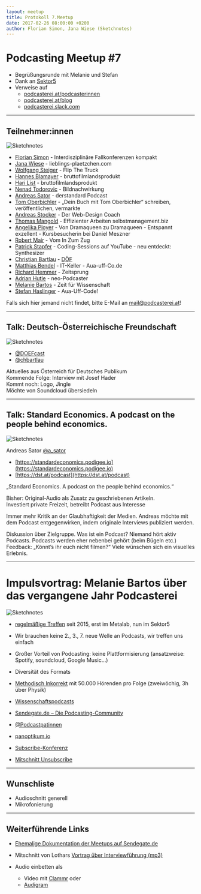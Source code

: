 ```yaml
---
layout: meetup
title: Protokoll 7.Meetup
date: 2017-02-26 08:00:00 +0200
author: Florian Simon, Jana Wiese (Sketchnotes)
---
```



# Podcasting Meetup #7

* Begrüßungsrunde mit Melanie und Stefan
* Dank an [Sektor5](http://www.sektor5.at/)
* Verweise auf
  * [podcasterei.at/podcasterinnen](https://podcasterei.at/podcasterinnen)
  * [podcasterei.at/blog](https://podcasterei.at/blog)
  * [podcasterei.slack.com](https://podcasterei.slack.com)

<hr/>

## Teilnehmer:innen

![Sketchnotes](/img/m7/sketchnotes4.jpg)

* [Florian Simon](/people/florian_simon.html) - Interdisziplinäre Fallkonferenzen kompakt
* [Jana Wiese](/people/jana_wiese.html) - lieblings-plaetzchen.com
* [Wolfgang Steiger](/people/wolfgang_steiger.html) - Flip The Truck
* [Hannes Blamayer](/people/hannes_blamayer.html) - bruttofilmlandsprodukt
* [Hari List](/people/hari_list.html) - bruttofilmlandsprodukt
* [Nenad Todorovic](/people/nenad_todorovic.html) - Bildnachwirkung
* [Andreas Sator](/people/andreas_sator.html) - derstandard Podcast
* [Tom Oberbichler](/people/tom_oberbichler.html) - „Dein Buch mit Tom Oberbichler“ schreiben, veröffentlichen, vermarkte
* [Andreas Stocker](/people/andreas_stocker.html) - Der Web-Design Coach
* [Thomas Mangold](/people/thomas_mangold.html) - Effizienter Arbeiten selbstmanagement.biz
* [Angelika Ployer](/people/angelika_ployer.html) - Von Dramaqueen zu Dramaqueen - Entspannt exzellent - Kursbesucherin bei Daniel Meszner
* [Robert Mair](/people/robert_mai.htmlr) - Vom In Zum Zug
* [Patrick Stapfer](/people/patrick_stapfer.html) - Coding-Sessions auf YouTube - neu entdeckt: Synthesizer
* [Christian Bartlau](/people/christian_bartlau.html) - [DÖF](https://soundcloud.com/doefpod)
* [Matthias Bendel](/people/matthias_bendel.html) - IT-Keller - Aua-uff-Co.de
* [Richard Hemmer](/people/richard_hemmer.html) - Zeitsprung
* [Adrian Hutle](/people/adrian_hutle.html) - neo-Podcaster
* [Melanie Bartos](/people/melanie_bartos.html) - Zeit für Wissenschaft
* [Stefan Haslinger](/people/stefan_haslinger.html) - Aua-Uff-Code!

Falls sich hier jemand nicht findet, bitte E-Mail an <mail@podcasterei.at>!

<hr/>

## Talk: Deutsch-Österreichische Freundschaft

![Sketchnotes](/img/m7/sketchnotes1.jpg)

* [@DOEFcast](https://twitter.com/DOEFcast)
* [@chbartlau](https://twitter.com/chbartlau)

Aktuelles aus Österreich für Deutsches Publikum<br/>
Kommende Folge: Interview mit Josef Hader<br/>
Kommt noch: Logo, Jingle<br/>
Möchte von Soundcloud übersiedeln

<hr/>

## Talk: Standard Economics. A podcast on the people behind economics.

![Sketchnotes](/img/m7/sketchnotes2.jpg)

Andreas Sator [@a_sator](https://twitter.com/a_sator)

* [https://standardeconomics.podigee.io](https://standardeconomics.podigee.io)
* [https://dst.at/podcast](https://dst.at/podcast)

„Standard Economics. A podcast on the people behind economics.“

Bisher: Original-Audio als Zusatz zu geschriebenen Artikeln.<br/>
Investiert private Freizeit, betreibt Podcast aus Interesse

Immer mehr Kritik an der Glaubhaftigkeit der Medien. Andreas möchte mit dem Podcast entgegenwirken,
indem originale Interviews publiziert werden.

Diskussion über Zielgruppe. Was ist ein Podcast? Niemand hört aktiv Podcasts. Podcasts werden eher
nebenbei gehört (beim Bügeln etc.)<br/>
Feedback: „Könnt’s ihr euch nicht filmen?“ Viele wünschen sich ein visuelles Erlebnis.

<hr/>

# Impulsvortrag: Melanie Bartos über das vergangene Jahr Podcasterei

![Sketchnotes](/img/m7/sketchnotes3.jpg)

* [regelmäßige Treffen](https://www.meetup.com/de-DE/Podcasting-Meetup-Osterreich/) seit 2015, erst im Metalab, nun im Sektor5

* Wir brauchen keine 2., 3., 7. neue Welle an Podcasts, wir treffen uns einfach
* Großer Vorteil von Podcasting: keine Plattformisierung (ansatzweise: Spotify, soundcloud, Google Music…)
* Diversität des Formats

* [Methodisch Inkorrekt](http://minkorrekt.de/) mit 50.000 Hörenden pro Folge (zweiwöchig, 3h über Physik)
* [Wissenschaftspodcasts](http://wissenschaftspodcasts.de/)

* [Sendegate.de – Die Podcasting-Community](https://sendegate.de/)
* [@Podcastpatinnen](https://twitter.com/Podcastpatinnen)

* [panoptikum.io](panoptikum.io)

* [Subscribe-Konferenz](https://das-sendezentrum.de/subscribe/sub8/)
* [Mitschnitt Unsubscribe](https://www.youtube.com/watch?v=s19wvVSA2C8&list=PLIoqMTM7qDWpjVDQMOjGSN3b4hgsRVwHH)

<hr/>

## Wunschliste

* Audioschnitt generell
* Mikrofonierung

<hr/>

## Weiterführende Links

* [Ehemalige Dokumentation der Meetups auf Sendegate.de](https://sendegate.de/t/podcasting-meetup-oesterreich/2075/24)

* Mitschnitt von Lothars [Vortrag über Interviewführung (mp3)](https://www2.uibk.ac.at/downloads/c115/meetup_at/lothar_podcastAT_06-02-16.mp3)

* Audio einbetten als
  * Video mit [Clammr](https://www.clammr.com/) oder
  * [Audigram](https://github.com/nypublicradio/audiogram)